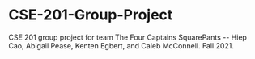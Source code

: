 # CSE-201-Group-Project
CSE 201 group project for team The Four Captains SquarePants -- Hiep Cao, Abigail Pease, Kenten Egbert, and Caleb McConnell. Fall 2021.

